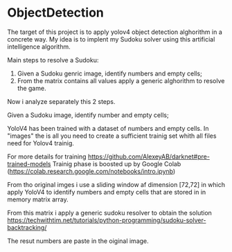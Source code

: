 # ObjectDetection

The target of this project is to apply yolov4 object detection alghorithm in a concrete way.
My idea is to implent my Sudoku solver using this artificial intelligence algorithm.

Main steps to resolve a Sudoku:
 1) Given a Sudoku genric image, identify numbers and empty cells;
 2) From the matrix contains all values apply a generic alghorithm to resolve the game.

Now i analyze separately this 2 steps.

Given a Sudoku image, identify number and empty cells;

YoloV4 has been trained with a dataset of numbers and empty cells.
In "images" the is all you need to create a sufficient trainig set whith all files need for Yolov4 trainig.

For more details for training https://github.com/AlexeyAB/darknet#pre-trained-models 
Trainig phase is boosted up by Google Colab (https://colab.research.google.com/notebooks/intro.ipynb)
 
From tho original imges i use a sliding window af dimension [72,72] in which apply YoloV4 to identify numbers and empty cells that are stored in in memory matrix array.

From this matrix i apply a generic sudoku resolver to obtain the solution https://techwithtim.net/tutorials/python-programming/sudoku-solver-backtracking/

The resut numbers are paste in the oiginal image.


